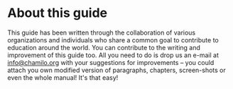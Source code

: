 # About this guide

This guide has been written through the collaboration of various organizations and individuals who share a common goal to contribute to education around the world. You can contribute to the writing and improvement of this guide too. All you need to do is drop us an e-mail at info@chamilo.org with your suggestions for improvements – you could attach you own modified version of paragraphs, chapters, screen-shots or even the whole manual! It's that easy!

